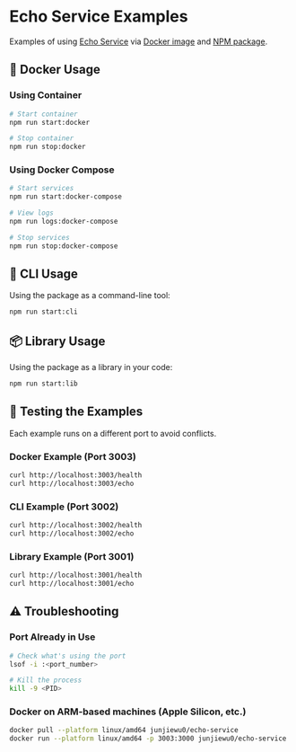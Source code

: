 # Echo Service Examples

Examples of using [Echo Service](https://github.com/junjie-w/echo-service) via [Docker image](https://hub.docker.com/r/junjiewu0/echo-service) and [NPM package](https://www.npmjs.com/package/@junjie-wu/echo-service).

## 🐳 Docker Usage

### Using Container

```bash
# Start container
npm run start:docker

# Stop container
npm run stop:docker
```

### Using Docker Compose

```bash
# Start services
npm run start:docker-compose

# View logs
npm run logs:docker-compose

# Stop services
npm run stop:docker-compose
```

## 🎯 CLI Usage

Using the package as a command-line tool:
```bash
npm run start:cli
```

## 📦 Library Usage

Using the package as a library in your code:
```bash
npm run start:lib
```

## 🧪 Testing the Examples

Each example runs on a different port to avoid conflicts.

### Docker Example (Port 3003)
```bash
curl http://localhost:3003/health
curl http://localhost:3003/echo
```

### CLI Example (Port 3002)
```bash
curl http://localhost:3002/health
curl http://localhost:3002/echo
```

### Library Example (Port 3001)
```bash
curl http://localhost:3001/health
curl http://localhost:3001/echo
```

## ⚠️ Troubleshooting

### Port Already in Use

```bash
# Check what's using the port
lsof -i :<port_number>

# Kill the process
kill -9 <PID>
```

### Docker on ARM-based machines (Apple Silicon, etc.)

```bash
docker pull --platform linux/amd64 junjiewu0/echo-service
docker run --platform linux/amd64 -p 3003:3000 junjiewu0/echo-service
```
